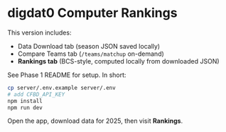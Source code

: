 
# digdat0 Computer Rankings

This version includes:
- Data Download tab (season JSON saved locally)
- Compare Teams tab (`/teams/matchup` on-demand)
- **Rankings tab** (BCS-style, computed locally from downloaded JSON)

See Phase 1 README for setup. In short:
```bash
cp server/.env.example server/.env
# add CFBD_API_KEY
npm install
npm run dev
```

Open the app, download data for 2025, then visit **Rankings**.
